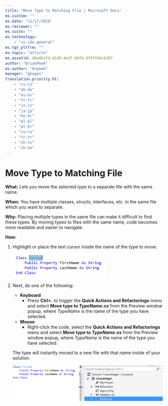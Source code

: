 ```yaml
---
title: "Move Type to Matching File | Microsoft Docs"
ms.custom: ""
ms.date: "11/17/2016"
ms.reviewer: ""
ms.suite: ""
ms.technology: 
    - "vs-ide-general"
ms.tgt_pltfrm: ""
ms.topic: "article"
ms.assetid: d8e0b3fd-d1d9-4e3f-b0f6-9f8ffbbc6297
author: "BrianPeek"
ms.author: "brpeek"
manager: "ghogen"
translation.priority.ht: 
    - "cs-cz"
    - "de-de"
    - "es-es"
    - "fr-fr"
    - "it-it"
    - "ja-jp"
    - "ko-kr"
    - "pl-pl"
    - "pt-br"
    - "ru-ru"
    - "tr-tr"
    - "zh-cn"
    - "zh-tw"
---
```


# Move Type to Matching File
**What:** Lets you move the selected type to a separate file with the same name.

**When:** You have multiple classes, structs, interfaces, etc. in the same file which you want to separate.  

**Why:** Placing multiple types in the same file can make it difficult to find these types.  By moving types to files with the same name, code becomes more readable and easier to navigate.

**How:**

1. Highlight or place the text cursor inside the name of the type to move:

   ![Highlighted code](media/movetype_highlight.png)

1. Next, do one of the following:
   * **Keyboard**
     * Press **Ctrl+.** to trigger the **Quick Actions and Refactorings** menu and select **Move type to *TypeName*.cs** from the Preview window popup, where *TypeName* is the name of the type you have selected.
   * **Mouse**
     * Right-click the code, select the **Quick Actions and Refactorings** menu and select **Move type to *TypeName*.cs** from the Preview window popup, where *TypeName* is the name of the type you have selected.

   The type will instantly moved to a new file with that name inside of your solution.

   ![Inline result](media/movetype_result.png)
